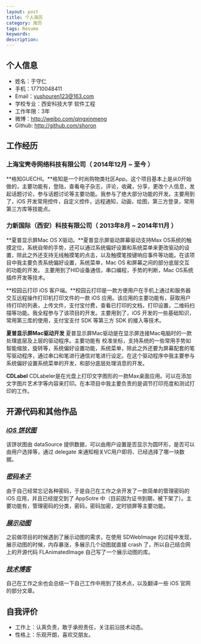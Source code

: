 ```yaml
---
layout: post
title: 个人简历
category: 简历
tags: Resume
keywords:
description:
---
```


## 个人信息

- 姓名：于守仁
- 手机：17710048411
- Email：yushouren123@163.com
- 学校专业：西安科技大学 软件工程
- 工作年限：3年
- 微博：http://weibo.com/qingxinmeng
- Github: http://github.com/shoron

## 工作经历

### 上海宝壳寺网络科技有限公司（ 2014年12月 ~ 至今 ）

**格知GUECHI。**格知是一个时尚购物类社区App。这个项目基本上是从0开始做的，主要功能有，登陆，查看电子杂志，评论，收藏，分享，更改个人信息，发起话题讨论，参与话题讨论等主要功能。我参与了绝大部分功能的开发。主要用到了，iOS 开发常用控件，自定义控件，远程通知，动画，绘图，第三方登录，常用第三方库等技能点。

### 力新国际（西安）科技有限公司（ 2013年8月 ~ 2014年11月 ）  

**夏普显示屏Mac OS X驱动。**夏普显示屏驱动屏幕驱动支持Max OS系统的触摸定位，系统自带的手势，还可以通过系统偏好设置和系统菜单来更改驱动的设置，除此之外还支持无线触摸笔的点击，以及触摸笔按键响应事件等功能。在该项目中我主要负责系统偏好设置，系统菜单，Mac OS 和屏幕之间的部分底层交互的功能的开发。 主要用到了HID设备通信，串口编程，手势的判断，Mac OS系统插件开发等技术。 

**校园云打印 iOS 客户端。**校园云打印是一款方便用户在手机上通过和服务器交互远程操作打印机打印文件的一款 iOS 应用。该应用的主要功能有，获取用户待打印的列表，上传文件，支付宝付费，查看已打印的文档，打印设置，二维码扫描等功能。我全程参与了该项目的开发。主要用到了，iOS 开发的一些基础知识，常用第三库的使用，支付宝支付 SDK 等第三方 SDK 的接入等技术。

**夏普显示屏Mac驱动开发**
夏普显示屏Mac驱动是在显示屏连接Mac电脑时的一款处理底层及上层的驱动程序。主要功能有
校准坐标，支持系统的一些常用手势如智能缩放，旋转等，系统偏好设置功能，系统菜单，除此之外还要为屏幕配套的笔写驱动程序，通过串口和笔进行通信对笔进行设定。在这个驱动程序中我主要参与系统偏好设置系统菜单的开发，和部分底层处理消息的开发。

**CDLabel**
CDLabeler是在光盘上打印文字图形的一款Max桌面应用。可以在添加文字图片艺术字等内容来打印。在本项目中我主要负责的是调节打印亮度和测试打印的工作。

## 开源代码和其他作品 ###

### [*iOS 饼状图*](https://github.com/shoron/PieChartView)
该饼状图由 dataSource 提供数据，可以由用户设置是否显示为圆环形，是否可以由用户选择等，通过 delegate 来通知相关VC用户即将、已经选择了哪一块数据。

### [*密码本子*](http://www.foobar.top/PasswordManager)
由于自己经常忘记各种密码，于是自己在工作之余开发了一款简单的管理密码的 iOS 应用，并且已经提交到了 AppSotre 中（目前因为证书到期，被下架了）。主要功能有，管理密码的分类，密码，密码加密，定时锁屏等主要功能。

### [*展示动图*](https://github.com/shoron/SRWebImage)
之前做项目的时候遇到了展示动图的需求，在使用 SDWebImage 的过程中发现，展示动图的时候，内存暴涨，多展示几个动图就直接 crash 了，所以自己结合网上的开源代码 FLAnimatedImage 自己写了一个展示动图的库。

### [*技术博客*](jhttp://github.com)
自己在工作之余也会总结一下自己工作中用到了技术点，以及翻译一些 iOS 官网的部分文章。

## 自我评价

- 工作上：认真负责，敢于承担责任，关注前沿技术动态。
- 性格上：乐观开朗，喜欢交朋友。

